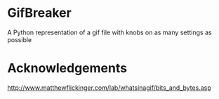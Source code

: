 # GifBreaker
A Python representation of a gif file with knobs on as many settings as possible

# Acknowledgements
http://www.matthewflickinger.com/lab/whatsinagif/bits_and_bytes.asp
